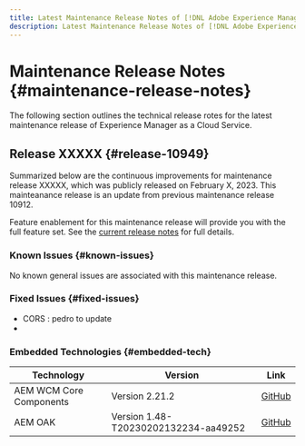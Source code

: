 ```yaml
---
title: Latest Maintenance Release Notes of [!DNL Adobe Experience Manager] as a Cloud Service.
description: Latest Maintenance Release Notes of [!DNL Adobe Experience Manager] as a Cloud Service.
---
```


# Maintenance Release Notes {#maintenance-release-notes}

The following section outlines the technical release rotes for the latest maintenance release of Experience Manager as a Cloud Service.

## Release XXXXX {#release-10949}
 
Summarized below are the continuous improvements for maintenance release XXXXX, which was publicly released on February X, 2023. This mainteanance release is an update from previous maintenance release 10912.

Feature enablement for this maintenance release will provide you with the full feature set. See the [current release notes](/help/release-notes/release-notes-cloud/release-notes-current.md) for full details.

### Known Issues {#known-issues}

No known general issues are associated with this maintenance release.

### Fixed Issues {#fixed-issues}

- CORS : pedro to update
- 
### Embedded Technologies {#embedded-tech}

|Technology|Version|Link|
|---|---|---|
|AEM WCM Core Components|Version 2.21.2|[GitHub](https://github.com/adobe/aem-core-wcm-components)|
|AEM OAK |Version 1.48-T20230202132234-aa49252 |[GitHub](https://github.com/adobe/tobeupdated)|

